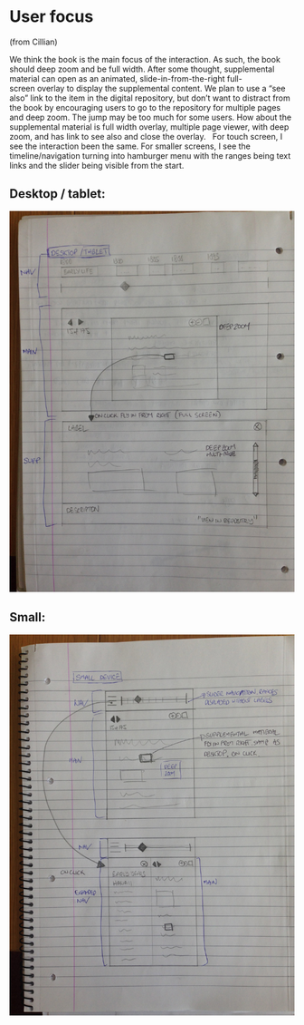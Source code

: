 # User focus

(from Cillian)

We think the book is the main focus of the interaction. As such, the book should deep zoom and be full width. After some thought, supplemental material can open as an animated, slide-in-from-the-right full-screen overlay to display the supplemental content. We plan to use a “see also” link to the item in the digital repository, but don’t want to distract from the book by encouraging users to go to the repository for multiple pages and deep zoom. The jump may be too much for some users. How about the supplemental material is full width overlay, multiple page viewer, with deep zoom, and has link to see also and close the overlay.
 
For touch screen, I see the interaction been the same.
For smaller screens, I see the timeline/navigation turning into hamburger menu with the ranges being text links and the slider being visible from the start.

## Desktop / tablet:

![large](images/oshau-desktop-tablet-pencil-20170911.jpg)

## Small:

![small](images/oshau-small-device-pencil-20170911.jpg)

 
 